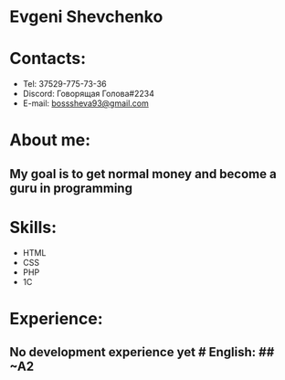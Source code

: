 # Evgeni Shevchenko 
# Contacts:
 * Tel: 37529-775-73-36 
 * Discord: Говорящая Голова#2234
 * E-mail: bosssheva93@gmail.com  
 # About me: 
 ## Мy goal is to get normal money and become a guru in programming  
 
 # Skills: 
 * HTML 
 * CSS 
 * PHP 
 * 1C  
 # Experience:
  ## No development experience yet  # English: ## ~A2